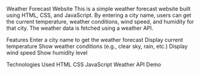 Weather Forecast Website
This is a simple weather forecast website built using HTML, CSS, and JavaScript. By entering a city name, users can get the current temperature, weather conditions, wind speed, and humidity for that city. The weather data is fetched using a weather API.

Features
Enter a city name to get the weather forecast
Display current temperature
Show weather conditions (e.g., clear sky, rain, etc.)
Display wind speed
Show humidity level


Technologies Used
HTML
CSS
JavaScript
Weather API
Demo



